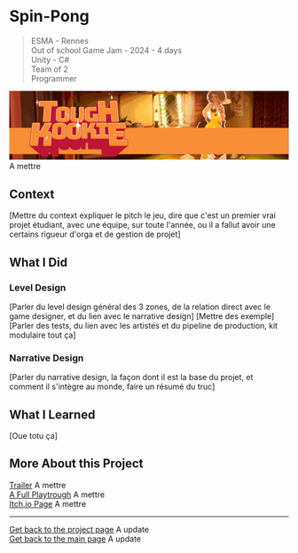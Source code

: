 ﻿# Spin-Pong
> ESMA - Rennes  
> Out of school Game Jam - 2024 - 4 days  
> Unity - C#  
> Team of 2  
> Programmer

![Banner](https://github.com/LouisViktorCeleyron/Portfolio/blob/master/Projects/ToughKookie/Pictures/Banner.png) A mettre


## Context

[Mettre du context expliquer le pitch le jeu, dire que c'est un premier vrai projet étudiant, avec une équipe, sur toute l'année, ou il a fallut avoir une certains rigueur d'orga et de gestion de projet]


## What I Did

### **Level Design**

[Parler du level design général des 3 zones, de la relation direct avec le game designer, et du lien avec le narrative design]
[Mettre des exemple][Parler des tests, du lien avec les artistes et du pipeline de production, kit modulaire tout ça]


### **Narrative Design**

[Parler du narrative design, la façon dont il est la base du projet, et comment il s'intègre au monde, faire un résumé du truc]


## What I Learned

[Oue totu ça]


## More About this Project

[Trailer](https://www.youtube.com/watch?v=OYH15Qfyvc4) A mettre  
[A Full Playtrough](https://www.youtube.com/watch?v=TI5NTqJ_x2w) A mettre  
[Itch.io Page](https://tough-kookie.itch.io/tough-kookie) A mettre

***

[Get back to the project page](https://github.com/LouisViktorCeleyron/Portfolio/blob/master/Projects/MyProjects.md)  A update  
[Get back to the main page](https://github.com/LouisViktorCeleyron/Portfolio/blob/master/README.md) A update